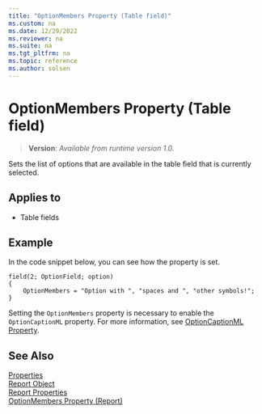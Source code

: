```yaml
---
title: "OptionMembers Property (Table field)"
ms.custom: na
ms.date: 12/29/2022
ms.reviewer: na
ms.suite: na
ms.tgt_pltfrm: na
ms.topic: reference
ms.author: solsen
---
```


# OptionMembers Property (Table field)
> **Version**: _Available from runtime version 1.0._

Sets the list of options that are available in the table field that is currently selected. 
  
## Applies to  
  
- Table fields  

## Example

In the code snippet below, you can see how the property is set.

```AL
field(2; OptionField; option)
{
    OptionMembers = "Option with ", "spaces and ", "other symbols!";
}
```

Setting the `OptionMembers` property is necessary to enable the `OptionCaptionML` property. For more information, see [OptionCaptionML Property](devenv-optioncaptionml-property.md).

## See Also

[Properties](devenv-properties.md)  
[Report Object](../devenv-report-object.md)     
[Report Properties](devenv-report-properties.md)   
[OptionMembers Property (Report)](devenv-optionmembers-report-property.md)